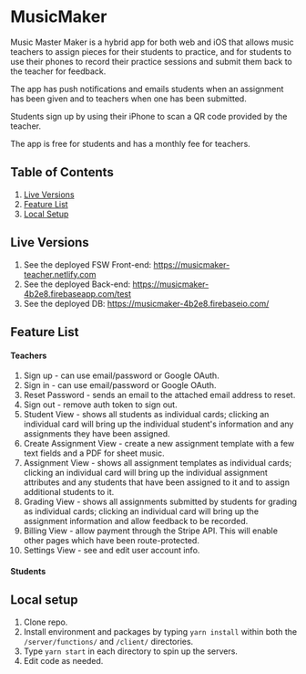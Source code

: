 # MusicMaker

Music Master Maker is a hybrid app for both web and iOS that allows music teachers to assign pieces for their students to practice, and for students to use their phones to record their practice sessions and submit them back to the teacher for feedback.

The app has push notifications and emails students when an assignment has been given and to teachers when one has been submitted.

Students sign up by using their iPhone to scan a QR code provided by the teacher.

The app is free for students and has a monthly fee for teachers.

## Table of Contents
1. [Live Versions](#live_versions)
2. [Feature List](#feature_list)
3. [Local Setup](#local_setup)

## Live Versions
1. See the deployed FSW Front-end: https://musicmaker-teacher.netlify.com
2. See the deployed Back-end: https://musicmaker-4b2e8.firebaseapp.com/test
3. See the deployed DB: https://musicmaker-4b2e8.firebaseio.com/

## Feature List
#### Teachers
1. Sign up - can use email/password or Google OAuth.
2. Sign in - can use email/password or Google OAuth.
3. Reset Password - sends an email to the attached email address to reset.
4. Sign out - remove auth token to sign out.
5. Student View - shows all students as individual cards; clicking an individual card will bring up the individual student's information and any assignments they have been assigned.
6. Create Assignment View - create a new assignment template with a few text fields and a PDF for sheet music.
7. Assignment View - shows all assignment templates as individual cards; clicking an individual card will bring up the individual assignment attributes and any students that have been assigned to it and to assign additional students to it.
8. Grading View - shows all assignments submitted by students for grading as individual cards; clicking an individual card will bring up the assignment information and allow feedback to be recorded.
9. Billing View - allow payment through the Stripe API. This will enable other pages which have been route-protected.
10. Settings View - see and edit user account info.

#### Students

## Local setup
1. Clone repo.
2. Install environment and packages by typing `yarn install` within both the `/server/functions/` and `/client/` directories.
3. Type `yarn start` in each directory to spin up the servers.
4. Edit code as needed.

